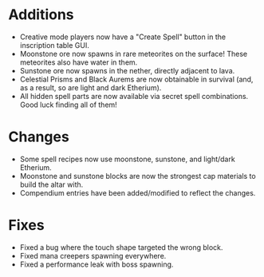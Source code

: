 # Additions

- Creative mode players now have a "Create Spell" button in the inscription table GUI.
- Moonstone ore now spawns in rare meteorites on the surface! These meteorites also have water in them.
- Sunstone ore now spawns in the nether, directly adjacent to lava.
- Celestial Prisms and Black Aurems are now obtainable in survival (and, as a result, so are light and dark Etherium).
- All hidden spell parts are now available via secret spell combinations. Good luck finding all of them!

# Changes

- Some spell recipes now use moonstone, sunstone, and light/dark Etherium.
- Moonstone and sunstone blocks are now the strongest cap materials to build the altar with.
- Compendium entries have been added/modified to reflect the changes.

# Fixes

- Fixed a bug where the touch shape targeted the wrong block.
- Fixed mana creepers spawning everywhere.
- Fixed a performance leak with boss spawning.
